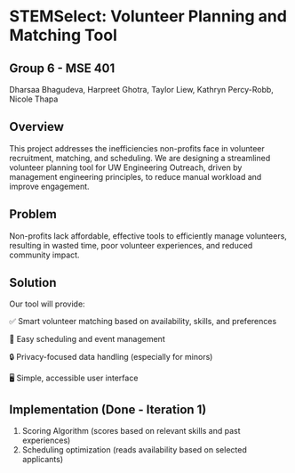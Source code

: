 # STEMSelect: Volunteer Planning and Matching Tool
## Group 6 - MSE 401
Dharsaa Bhagudeva, Harpreet Ghotra, Taylor Liew, Kathryn Percy-Robb, Nicole Thapa

## Overview
This project addresses the inefficiencies non-profits face in volunteer recruitment, matching, and scheduling. We are designing a streamlined volunteer planning tool for UW Engineering Outreach, driven by management engineering principles, to reduce manual workload and improve engagement.

## Problem
Non-profits lack affordable, effective tools to efficiently manage volunteers, resulting in wasted time, poor volunteer experiences, and reduced community impact.

## Solution
Our tool will provide:

✅ Smart volunteer matching based on availability, skills, and preferences

📅 Easy scheduling and event management

🔒 Privacy-focused data handling (especially for minors)

🖥️ Simple, accessible user interface

## Implementation (Done - Iteration 1)

1. Scoring Algorithm (scores based on relevant skills and past experiences)
2. Scheduling optimization (reads availability based on selected applicants)
